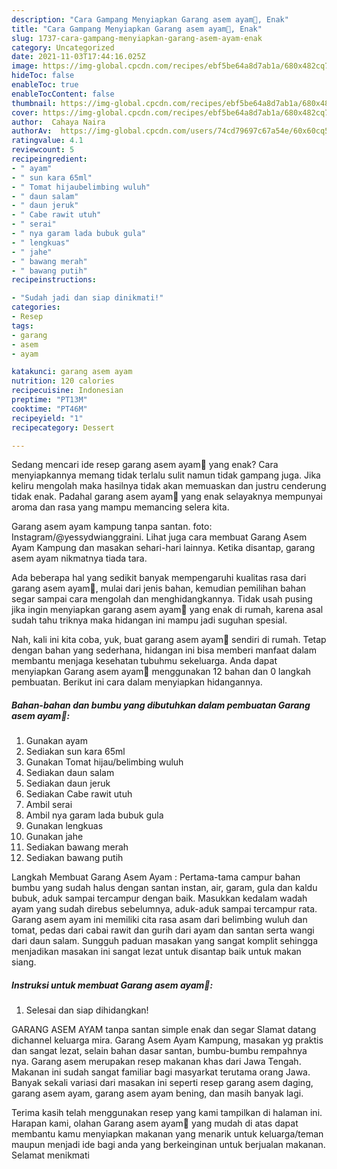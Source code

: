 ```yaml
---
description: "Cara Gampang Menyiapkan Garang asem ayam🐔, Enak"
title: "Cara Gampang Menyiapkan Garang asem ayam🐔, Enak"
slug: 1737-cara-gampang-menyiapkan-garang-asem-ayam-enak
category: Uncategorized
date: 2021-11-03T17:44:16.025Z
image: https://img-global.cpcdn.com/recipes/ebf5be64a8d7ab1a/680x482cq70/garang-asem-ayam-foto-resep-utama.jpg
hideToc: false
enableToc: true
enableTocContent: false
thumbnail: https://img-global.cpcdn.com/recipes/ebf5be64a8d7ab1a/680x482cq70/garang-asem-ayam-foto-resep-utama.jpg
cover: https://img-global.cpcdn.com/recipes/ebf5be64a8d7ab1a/680x482cq70/garang-asem-ayam-foto-resep-utama.jpg
author:  Cahaya Naira
authorAv:  https://img-global.cpcdn.com/users/74cd79697c67a54e/60x60cq50/avatar.jpg
ratingvalue: 4.1
reviewcount: 5
recipeingredient:
- " ayam"
- " sun kara 65ml"
- " Tomat hijaubelimbing wuluh"
- " daun salam"
- " daun jeruk"
- " Cabe rawit utuh"
- " serai"
- " nya garam lada bubuk gula"
- " lengkuas"
- " jahe"
- " bawang merah"
- " bawang putih"
recipeinstructions:

- "Sudah jadi dan siap dinikmati!"
categories:
- Resep
tags:
- garang
- asem
- ayam

katakunci: garang asem ayam 
nutrition: 120 calories
recipecuisine: Indonesian
preptime: "PT13M"
cooktime: "PT46M"
recipeyield: "1"
recipecategory: Dessert

---
```



Sedang mencari ide resep garang asem ayam🐔 yang enak? Cara menyiapkannya memang tidak terlalu sulit namun tidak gampang juga. Jika keliru mengolah maka hasilnya tidak akan memuaskan dan justru cenderung tidak enak. Padahal garang asem ayam🐔 yang enak selayaknya mempunyai aroma dan rasa yang mampu memancing selera kita.


Garang asem ayam kampung tanpa santan. foto: Instagram/@yessydwianggraini. Lihat juga cara membuat Garang Asem Ayam Kampung dan masakan sehari-hari lainnya. Ketika disantap, garang asem ayam nikmatnya tiada tara.

Ada beberapa hal yang sedikit banyak mempengaruhi kualitas rasa dari garang asem ayam🐔, mulai dari jenis bahan, kemudian pemilihan bahan segar sampai cara mengolah dan menghidangkannya. Tidak usah pusing jika ingin menyiapkan garang asem ayam🐔 yang enak di rumah, karena asal sudah tahu triknya maka hidangan ini mampu jadi suguhan spesial.


Nah, kali ini kita coba, yuk, buat garang asem ayam🐔 sendiri di rumah. Tetap dengan bahan yang sederhana, hidangan ini bisa memberi manfaat dalam membantu menjaga kesehatan tubuhmu sekeluarga. Anda dapat menyiapkan Garang asem ayam🐔 menggunakan 12 bahan dan 0 langkah pembuatan. Berikut ini cara dalam menyiapkan hidangannya.

<!--inarticleads1-->

##### Bahan-bahan dan bumbu yang dibutuhkan dalam pembuatan Garang asem ayam🐔:

1. Gunakan  ayam
1. Sediakan  sun kara 65ml
1. Gunakan  Tomat hijau/belimbing wuluh
1. Sediakan  daun salam
1. Sediakan  daun jeruk
1. Sediakan  Cabe rawit utuh
1. Ambil  serai
1. Ambil  nya garam lada bubuk gula
1. Gunakan  lengkuas
1. Gunakan  jahe
1. Sediakan  bawang merah
1. Sediakan  bawang putih


Langkah Membuat Garang Asem Ayam : Pertama-tama campur bahan bumbu yang sudah halus dengan santan instan, air, garam, gula dan kaldu bubuk, aduk sampai tercampur dengan baik. Masukkan kedalam wadah ayam yang sudah direbus sebelumnya, aduk-aduk sampai tercampur rata. Garang asem ayam ini memiliki cita rasa asam dari belimbing wuluh dan tomat, pedas dari cabai rawit dan gurih dari ayam dan santan serta wangi dari daun salam. Sungguh paduan masakan yang sangat komplit sehingga menjadikan masakan ini sangat lezat untuk disantap baik untuk makan siang. 

<!--inarticleads2-->

##### Instruksi untuk membuat Garang asem ayam🐔:


1. Selesai dan siap dihidangkan!

GARANG ASEM AYAM tanpa santan simple enak dan segar Slamat datang dichannel keluarga mira. Garang Asem Ayam Kampung, masakan yg praktis dan sangat lezat, selain bahan dasar santan, bumbu-bumbu rempahnya nya. Garang asem merupakan resep makanan khas dari Jawa Tengah. Makanan ini sudah sangat familiar bagi masyarkat terutama orang Jawa. Banyak sekali variasi dari masakan ini seperti resep garang asem daging, garang asem ayam, garang asem ayam bening, dan masih banyak lagi. 

Terima kasih telah menggunakan resep yang kami tampilkan di halaman ini. Harapan kami, olahan Garang asem ayam🐔 yang mudah di atas dapat membantu kamu menyiapkan makanan yang menarik untuk keluarga/teman maupun menjadi ide bagi anda yang berkeinginan untuk berjualan makanan. Selamat menikmati
